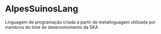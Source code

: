 # AlpesSuinosLang
Linguagem de programação criada a partir de metalinguagem utilizada por membros do time de desenvolvimento da SKA
